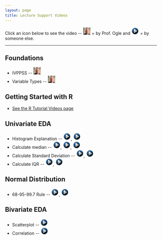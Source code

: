 ```yaml
---
layout: page
title: Lecture Support Videos
---
```


Click an icon below to see the video -- ![Ogle Video](../img/dhovid.jpg) = by Prof. Ogle and ![Other video](../img/videolink.jpg) = by someone else.

----

## Foundations
* IVPPSS -- [![Ogle video](../img/dhovid.jpg)](https://vimeo.com/user45324800/ncstats-ivppss)
* Variable Types -- [![Ogle video](../img/dhovid.jpg)]()

## Getting Started with R
* [See the R Tutorial Videos page](VideosR.html)

## Univariate EDA
* Histogram Explanation -- [![youtube](../img/videolink.jpg)](http://youtu.be/sC7gjg9g3JU), [![youtube](../img/videolink.jpg)](http://youtu.be/H9ITfdaX2ZQ)
* Calculate median -- [![youtube](../img/videolink.jpg)](http://youtu.be/0SYsi38XucI), [![youtube](../img/videolink.jpg)](http://youtu.be/hTYTaOaQUcw?list=UUAjbU4EB30lTsJ2NSE5a7DQ), [![youtube](../img/videolink.jpg)](http://youtu.be/9a8M_KfclBE)
* Calculate Standard Deviation -- [![youtube](../img/videolink.jpg)](http://youtu.be/qqOyy_NjflU), [![youtube](../img/videolink.jpg)](http://youtu.be/atS4wX8I9H0)
* Calculate IQR -- [![youtube](../img/videolink.jpg)](http://youtu.be/R6VDj7pEG30), [![youtube](../img/videolink.jpg)](http://youtu.be/F3WcEAW-M80?t=6m6s)

## Normal Distribution
* 68-95-99.7 Rule -- [![youtube](../img/videolink.jpg)](https://www.youtube.com/watch?v=cgxPcdPbujI), [![youtube](../img/videolink.jpg)](https://www.youtube.com/watch?v=PJPXFOK8F8E)

## Bivariate EDA
* Scatterplot -- [![youtube](../img/videolink.jpg)](https://www.youtube.com/watch?v=yXmz922K9Ks)
* Correlation -- [![youtube](../img/videolink.jpg)](http://youtu.be/PtYVrF_WT3A?t=32s)
